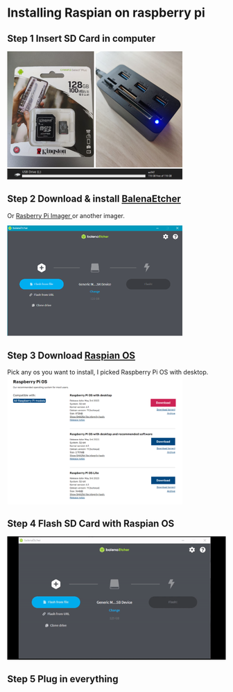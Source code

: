 # Installing Raspian on raspberry pi

## Step 1 Insert SD Card in computer


<!-- show image of SD card from images/sdcard.jpeg -->
<!-- ![](images/sdcard.jpeg) -->
<img src="images/sdcard.jpeg" width="200">
<img src="images/cardreader.jpeg" width="200">

<img src="images/fileexplorer.png" width="404">

## Step 2 Download & install [BalenaEtcher](https://etcher.balena.io/) 
 Or [Rasberry Pi Imager ](https://www.raspberrypi.com/software/) or another imager. 

<img src="images/balenatcher_just_installed.png" width="404">

 ## Step 3 Download [Raspian OS](https://www.raspberrypi.com/software/operating-systems/)

Pick any os you want to install, I picked Raspberry Pi OS with desktop.
<img src="images/rpios.png" width="404">

## Step 4 Flash SD Card with Raspian OS

![](images/balenaetching.gif)

## Step 5 Plug in everything

